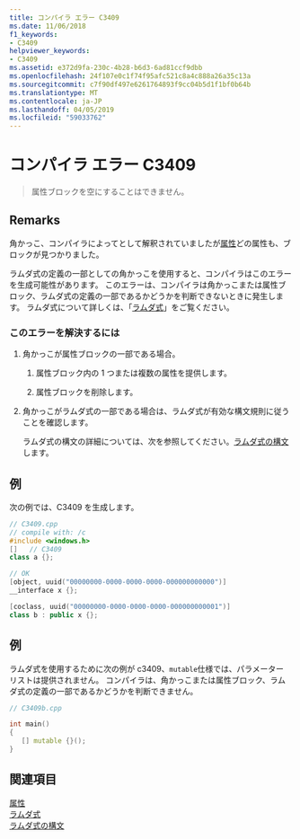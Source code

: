 ```yaml
---
title: コンパイラ エラー C3409
ms.date: 11/06/2018
f1_keywords:
- C3409
helpviewer_keywords:
- C3409
ms.assetid: e372d9fa-230c-4b28-b6d3-6ad81ccf9dbb
ms.openlocfilehash: 24f107e0c1f74f95afc521c8a4c888a26a35c13a
ms.sourcegitcommit: c7f90df497e6261764893f9cc04b5d1f1bf0b64b
ms.translationtype: MT
ms.contentlocale: ja-JP
ms.lasthandoff: 04/05/2019
ms.locfileid: "59033762"
---
```

# <a name="compiler-error-c3409"></a>コンパイラ エラー C3409

> 属性ブロックを空にすることはできません。

## <a name="remarks"></a>Remarks

角かっこ、コンパイラによってとして解釈されていましたが[属性](../../windows/attributes-alphabetical-reference.md)どの属性も、ブロックが見つかりました。

ラムダ式の定義の一部としての角かっこを使用すると、コンパイラはこのエラーを生成可能性があります。 このエラーは、コンパイラは角かっこまたは属性ブロック、ラムダ式の定義の一部であるかどうかを判断できないときに発生します。 ラムダ式について詳しくは、「[ラムダ式](../../cpp/lambda-expressions-in-cpp.md)」をご覧ください。

### <a name="to-correct-this-error"></a>このエラーを解決するには

1. 角かっこが属性ブロックの一部である場合。

   1. 属性ブロック内の 1 つまたは複数の属性を提供します。

   1. 属性ブロックを削除します。

1. 角かっこがラムダ式の一部である場合は、ラムダ式が有効な構文規則に従うことを確認します。

   ラムダ式の構文の詳細については、次を参照してください。[ラムダ式の構文](../../cpp/lambda-expression-syntax.md)します。

## <a name="example"></a>例

次の例では、C3409 を生成します。

```cpp
// C3409.cpp
// compile with: /c
#include <windows.h>
[]   // C3409
class a {};

// OK
[object, uuid("00000000-0000-0000-0000-000000000000")]
__interface x {};

[coclass, uuid("00000000-0000-0000-0000-000000000001")]
class b : public x {};
```

## <a name="example"></a>例

ラムダ式を使用するために次の例が c3409、`mutable`仕様では、パラメーター リストは提供されません。 コンパイラは、角かっこまたは属性ブロック、ラムダ式の定義の一部であるかどうかを判断できません。

```cpp
// C3409b.cpp

int main()
{
   [] mutable {}();
}
```

## <a name="see-also"></a>関連項目

[属性](../../windows/attributes-alphabetical-reference.md)<br/>
[ラムダ式](../../cpp/lambda-expressions-in-cpp.md)<br/>
[ラムダ式の構文](../../cpp/lambda-expression-syntax.md)